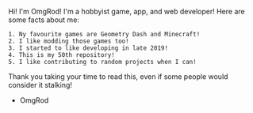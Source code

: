 Hi! I'm OmgRod! I'm a hobbyist game, app, and web developer! Here are some facts about me:

```
1. Ny favourite games are Geometry Dash and Minecraft!
2. I like modding those games too!
3. I started to like developing in late 2019!
4. This is my 50th repository!
5. I like contributing to random projects when I can!
```

Thank you taking your time to read this, even if some people would consider it stalking!

- OmgRod